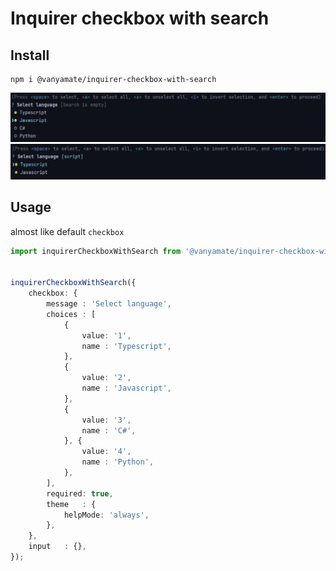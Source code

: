 # Inquirer checkbox with search

## Install

```shell
npm i @vanyamate/inquirer-checkbox-with-search
```

![img.png](img.png)
![img_1.png](img_1.png)

## Usage

almost like default `checkbox`

```typescript
import inquirerCheckboxWithSearch from '@vanyamate/inquirer-checkbox-with-search';


inquirerCheckboxWithSearch({
    checkbox: {
        message : 'Select language',
        choices : [
            {
                value: '1',
                name : 'Typescript',
            },
            {
                value: '2',
                name : 'Javascript',
            },
            {
                value: '3',
                name : 'C#',
            }, {
                value: '4',
                name : 'Python',
            },
        ],
        required: true,
        theme   : {
            helpMode: 'always',
        },
    },
    input   : {},
});
```
        
